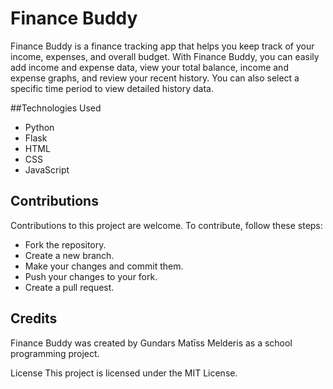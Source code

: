 # Finance Buddy
Finance Buddy is a finance tracking app that helps you keep track of your income, expenses, and overall budget. With Finance Buddy, you can easily add income and expense data, view your total balance, income and expense graphs, and review your recent history. You can also select a specific time period to view detailed history data.

##Technologies Used
* Python
* Flask
* HTML
* CSS
* JavaScript
## Contributions
Contributions to this project are welcome. To contribute, follow these steps:

* Fork the repository.
* Create a new branch.
* Make your changes and commit them.
* Push your changes to your fork.
* Create a pull request.

## Credits
Finance Buddy was created by Gundars Matīss Melderis as a school programming project.

License
This project is licensed under the MIT License.
